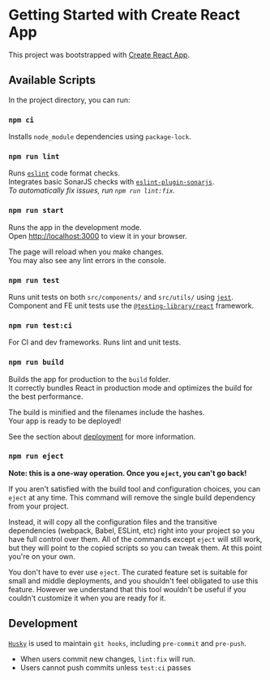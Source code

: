 # Getting Started with Create React App

This project was bootstrapped with [Create React App](https://github.com/facebook/create-react-app).

## Available Scripts

In the project directory, you can run:

### `npm ci`

Installs `node_module` dependencies using `package-lock`.

### `npm run lint`

Runs [`eslint`](https://eslint.org/) code format checks.\
Integrates basic SonarJS checks with [`eslint-plugin-sonarjs`](https://www.npmjs.com/package/eslint-plugin-sonarjs).\
*To automatically fix issues, run `npm run lint:fix`.*

### `npm run start`

Runs the app in the development mode.\
Open [http://localhost:3000](http://localhost:3000) to view it in your browser.

The page will reload when you make changes.\
You may also see any lint errors in the console.

### `npm run test`

Runs unit tests on both `src/components/` and `src/utils/` using [`jest`](https://jestjs.io/).\
Component and FE unit tests use the [`@testing-library/react`](https://testing-library.com/) framework.

### `npm run test:ci`

For CI and dev frameworks. Runs lint and unit tests.


### `npm run build`

Builds the app for production to the `build` folder.\
It correctly bundles React in production mode and optimizes the build for the best performance.

The build is minified and the filenames include the hashes.\
Your app is ready to be deployed!

See the section about [deployment](https://facebook.github.io/create-react-app/docs/deployment) for more information.

### `npm run eject`

**Note: this is a one-way operation. Once you `eject`, you can't go back!**

If you aren't satisfied with the build tool and configuration choices, you can `eject` at any time. This command will remove the single build dependency from your project.

Instead, it will copy all the configuration files and the transitive dependencies (webpack, Babel, ESLint, etc) right into your project so you have full control over them. All of the commands except `eject` will still work, but they will point to the copied scripts so you can tweak them. At this point you're on your own.

You don't have to ever use `eject`. The curated feature set is suitable for small and middle deployments, and you shouldn't feel obligated to use this feature. However we understand that this tool wouldn't be useful if you couldn't customize it when you are ready for it.

## Development

[`Husky`](https://typicode.github.io/husky/#/) is used to maintain `git hooks`, including `pre-commit` and `pre-push`.
- When users commit new changes, `lint:fix` will run.
- Users cannot push commits unless `test:ci` passes

